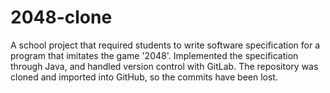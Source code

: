 # 2048-clone
A school project that required students to write software specification for a program that imitates the game '2048'. Implemented the specification through Java, and handled version control with GitLab. The repository was cloned and imported into GitHub, so the commits have been lost.
